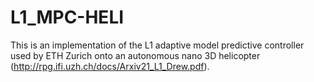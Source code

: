 # L1_MPC-HELI

This is an implementation of the L1 adaptive model predictive controller used by ETH Zurich onto an autonomous nano 3D helicopter (http://rpg.ifi.uzh.ch/docs/Arxiv21_L1_Drew.pdf). 
